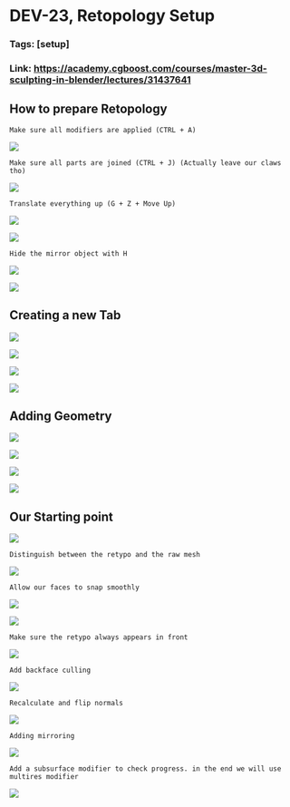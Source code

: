 # DEV-23, Retopology Setup
### Tags: [setup]
### Link: <https://academy.cgboost.com/courses/master-3d-sculpting-in-blender/lectures/31437641>

## How to prepare Retopology

    Make sure all modifiers are applied (CTRL + A)

![](../images/DEV-23/DEV-23-A1.png)

    Make sure all parts are joined (CTRL + J) (Actually leave our claws tho)

![](../images/DEV-23/DEV-23-A2.png)

    Translate everything up (G + Z + Move Up)

![](../images/DEV-23/DEV-23-A3.png)

![](../images/DEV-23/DEV-23-A4.png)

    Hide the mirror object with H

![](../images/DEV-23/DEV-23-A5.png)

![](../images/DEV-23/DEV-23-A6.png)

## Creating a new Tab

![](../images/DEV-23/DEV-23-B1.png)

![](../images/DEV-23/DEV-23-B2.png)

![](../images/DEV-23/DEV-23-B3.png)

![](../images/DEV-23/DEV-23-B4.png)

## Adding Geometry

![](../images/DEV-23/DEV-23-C1.png)

![](../images/DEV-23/DEV-23-C2.png)

![](../images/DEV-23/DEV-23-C3.png)

![](../images/DEV-23/DEV-23-C4.png)

## Our Starting point

![](../images/DEV-23/DEV-23-D1.png)

    Distinguish between the retypo and the raw mesh

![](../images/DEV-23/DEV-23-D2.png)

    Allow our faces to snap smoothly

![](../images/DEV-23/DEV-23-D3.png)

![](../images/DEV-23/DEV-23-D4.png)

    Make sure the retypo always appears in front

![](../images/DEV-23/DEV-23-D5.png)

    Add backface culling

![](../images/DEV-23/DEV-23-D6.png)

    Recalculate and flip normals

![](../images/DEV-23/DEV-23-D7.png)

    Adding mirroring

![](../images/DEV-23/DEV-23-D8.png)

    Add a subsurface modifier to check progress. in the end we will use multires modifier

![](../images/DEV-23/DEV-23-D9.png)